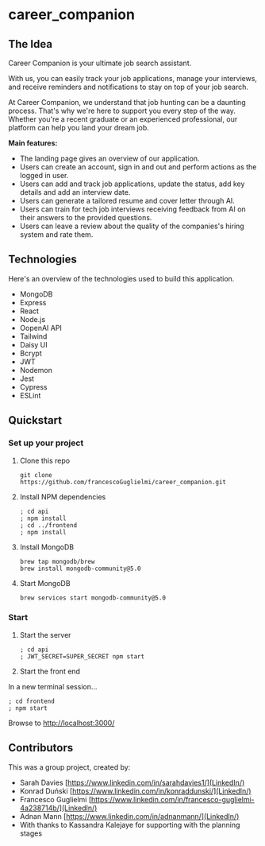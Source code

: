# career_companion
## The Idea

Career Companion is your ultimate job search assistant.

With us, you can easily track your job applications, manage your interviews, and receive reminders and notifications to stay on top of your job search.

At Career Companion, we understand that job hunting can be a daunting process. That's why we're here to support you every step of the way. Whether you're a recent graduate or an experienced professional, our platform can help you land your dream job.

**Main features:**

- The landing page gives an overview of our application.
- Users can create an account, sign in and out and perform actions as the logged in user.
- Users can add and track job applications, update the status, add key details and add an interview date.
- Users can generate a tailored resume and cover letter through AI.
- Users can train for tech job interviews receiving feedback from AI on their answers to the provided questions.
- Users can leave a review about the quality of the companies's hiring system and rate them. 

## Technologies

Here's an overview of the technologies used to build this application. 

- MongoDB
- Express
- React
- Node.js
- OopenAI API
- Tailwind
- Daisy UI
- Bcrypt
- JWT 
- Nodemon
- Jest
- Cypress
- ESLint

## Quickstart

### Set up your project

1. Clone this repo 
    ```
   git clone https://github.com/francescoGuglielmi/career_companion.git
   ```

2. Install NPM dependencies
   ```
   ; cd api
   ; npm install
   ; cd ../frontend
   ; npm install
   ```
3. Install MongoDB
   ```
   brew tap mongodb/brew
   brew install mongodb-community@5.0
   ```
4. Start MongoDB
   ```
   brew services start mongodb-community@5.0
   ```
### Start

1. Start the server
   ```
   ; cd api
   ; JWT_SECRET=SUPER_SECRET npm start
   ```
2. Start the front end

  In a new terminal session...

  ```
  ; cd frontend
  ; npm start
  ```

Browse to [http://localhost:3000/](http://localhost:3000/)

## Contributors 

This was a group project, created by: 
- Sarah Davies [https://www.linkedin.com/in/sarahdavies1/](LinkedIn/)
- Konrad Duński [https://www.linkedin.com/in/konraddunski/](LinkedIn/)
- Francesco Guglielmi [https://www.linkedin.com/in/francesco-guglielmi-4a238714b/](LinkedIn/)
- Adnan Mann [https://www.linkedin.com/in/adnanmann/](LinkedIn/)
- With thanks to Kassandra Kalejaye for supporting with the planning stages
